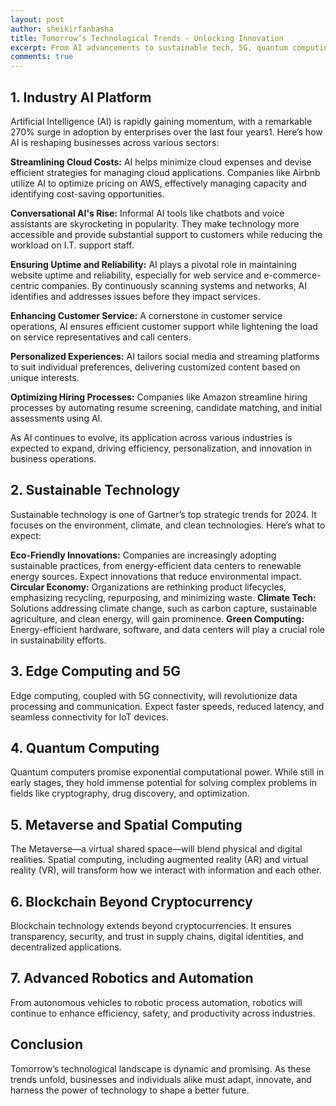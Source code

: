 ```yaml
---
layout: post
author: sheikirfanbasha
title: Tomorrow’s Technological Trends - Unlocking Innovation
excerpt: From AI advancements to sustainable tech, 5G, quantum computing, and the Metaverse, tomorrow’s landscape promises innovation, efficiency, and positive change.
comments: true
---
```


## 1. Industry AI Platform
Artificial Intelligence (AI) is rapidly gaining momentum, with a remarkable 270% surge in adoption by enterprises over the last four years1. Here’s how AI is reshaping businesses across various sectors:

**Streamlining Cloud Costs:** AI helps minimize cloud expenses and devise efficient strategies for managing cloud applications. Companies like Airbnb utilize AI to optimize pricing on AWS, effectively managing capacity and identifying cost-saving opportunities.

**Conversational AI's Rise:** Informal AI tools like chatbots and voice assistants are skyrocketing in popularity. They make technology more accessible and provide substantial support to customers while reducing the workload on I.T. support staff.

**Ensuring Uptime and Reliability:** AI plays a pivotal role in maintaining website uptime and reliability, especially for web service and e-commerce-centric companies. By continuously scanning systems and networks, AI identifies and addresses issues before they impact services.

**Enhancing Customer Service:** A cornerstone in customer service operations, AI ensures efficient customer support while lightening the load on service representatives and call centers.

**Personalized Experiences:** AI tailors social media and streaming platforms to suit individual preferences, delivering customized content based on unique interests.

**Optimizing Hiring Processes:** Companies like Amazon streamline hiring processes by automating resume screening, candidate matching, and initial assessments using AI.

As AI continues to evolve, its application across various industries is expected to expand, driving efficiency, personalization, and innovation in business operations.

## 2. Sustainable Technology
Sustainable technology is one of Gartner’s top strategic trends for 2024. It focuses on the environment, climate, and clean technologies. Here’s what to expect:

**Eco-Friendly Innovations:** Companies are increasingly adopting sustainable practices, from energy-efficient data centers to renewable energy sources. Expect innovations that reduce environmental impact.
**Circular Economy:** Organizations are rethinking product lifecycles, emphasizing recycling, repurposing, and minimizing waste.
**Climate Tech:** Solutions addressing climate change, such as carbon capture, sustainable agriculture, and clean energy, will gain prominence.
**Green Computing:** Energy-efficient hardware, software, and data centers will play a crucial role in sustainability efforts.
## 3. Edge Computing and 5G
Edge computing, coupled with 5G connectivity, will revolutionize data processing and communication. Expect faster speeds, reduced latency, and seamless connectivity for IoT devices.

## 4. Quantum Computing
Quantum computers promise exponential computational power. While still in early stages, they hold immense potential for solving complex problems in fields like cryptography, drug discovery, and optimization.

## 5. Metaverse and Spatial Computing
The Metaverse—a virtual shared space—will blend physical and digital realities. Spatial computing, including augmented reality (AR) and virtual reality (VR), will transform how we interact with information and each other.

## 6. Blockchain Beyond Cryptocurrency
Blockchain technology extends beyond cryptocurrencies. It ensures transparency, security, and trust in supply chains, digital identities, and decentralized applications.

## 7. Advanced Robotics and Automation
From autonomous vehicles to robotic process automation, robotics will continue to enhance efficiency, safety, and productivity across industries.

## Conclusion
Tomorrow’s technological landscape is dynamic and promising. As these trends unfold, businesses and individuals alike must adapt, innovate, and harness the power of technology to shape a better future.